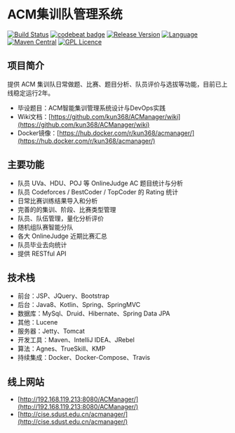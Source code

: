 # ACM集训队管理系统

[![Build Status](https://travis-ci.org/kun368/ACManager.svg?branch=master)](https://travis-ci.org/kun368/ACManager)
[![codebeat badge](https://codebeat.co/badges/49176421-bc21-4672-ad36-d7b275ad2afa)](https://codebeat.co/projects/github-com-kun368-acmanager-master)
[![Release Version](https://img.shields.io/badge/release-1.1.0-red.svg)](https://github.com/kun368/ACManager/releases)
[![Language](https://img.shields.io/badge/language-java-orange.svg)](https://github.com/kun368/ACManager)
[![Maven Central](https://img.shields.io/maven-central/v/org.apache.maven/apache-maven.svg)](https://github.com/kun368/ACManager)
[![GPL Licence](https://badges.frapsoft.com/os/gpl/gpl.svg?v=103)](https://opensource.org/licenses/GPL-3.0/)

## 项目简介

提供 ACM 集训队日常做题、比赛、题目分析、队员评价与选拔等功能，目前已上线稳定运行2年。

- 毕设题目：ACM智能集训管理系统设计与DevOps实践
- Wiki文档：[https://github.com/kun368/ACManager/wiki](https://github.com/kun368/ACManager/wiki)
- Docker镜像：[https://hub.docker.com/r/kun368/acmanager/](https://hub.docker.com/r/kun368/acmanager/)

## 主要功能

- 队员 UVa、HDU、POJ 等 OnlineJudge AC 题目统计与分析
- 队员 Codeforces / BestCoder / TopCoder 的 Rating 统计
- 日常比赛训练结果导入和分析
- 完善的的集训、阶段、比赛类型管理
- 队员、队伍管理，量化分析评价
- 随机组队赛智能分队
- 各大 OnlineJudge 近期比赛汇总
- 队员毕业去向统计
- 提供 RESTful API

## 技术栈

- 前台：JSP、JQuery、Bootstrap
- 后台：Java8、Kotlin、Spring、SpringMVC
- 数据库：MySql、Druid、Hibernate、Spring Data JPA
- 其他：Lucene
- 服务器：Jetty、Tomcat
- 开发工具：Maven、IntelliJ IDEA、JRebel
- 算法：Agnes、TrueSkill、KMP
- 持续集成：Docker、Docker-Compose、Travis


## 线上网站

- [http://192.168.119.213:8080/ACManager/](http://192.168.119.213:8080/ACManager/)
- [http://cise.sdust.edu.cn/acmanager/](http://cise.sdust.edu.cn/acmanager/)
